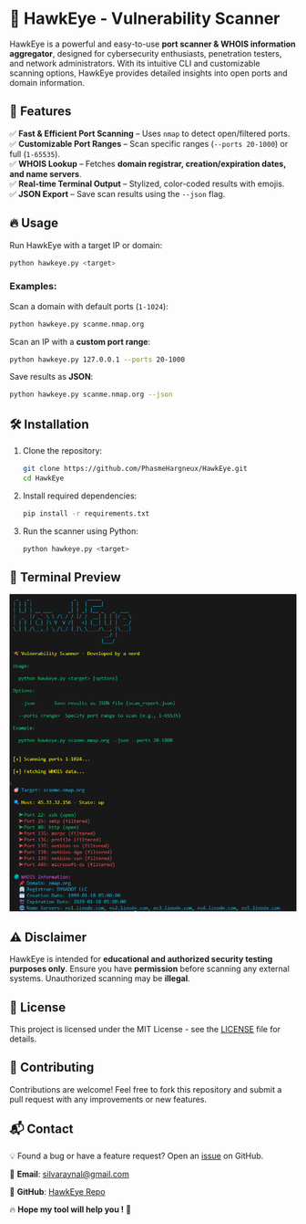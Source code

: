 # 🦅 HawkEye - Vulnerability Scanner

HawkEye is a powerful and easy-to-use **port scanner & WHOIS information aggregator**, designed for cybersecurity enthusiasts, penetration testers, and network administrators. With its intuitive CLI and customizable scanning options, HawkEye provides detailed insights into open ports and domain information.

## 🚀 Features

✅ **Fast & Efficient Port Scanning** – Uses `nmap` to detect open/filtered ports.  
✅ **Customizable Port Ranges** – Scan specific ranges (`--ports 20-1000`) or full (`1-65535`).  
✅ **WHOIS Lookup** – Fetches **domain registrar, creation/expiration dates, and name servers**.  
✅ **Real-time Terminal Output** – Stylized, color-coded results with emojis.  
✅ **JSON Export** – Save scan results using the `--json` flag.

## 🔥 Usage

Run HawkEye with a target IP or domain:
```bash
python hawkeye.py <target>
```

### Examples:

Scan a domain with default ports (`1-1024`):
```bash
python hawkeye.py scanme.nmap.org
```

Scan an IP with a **custom port range**:
```bash
python hawkeye.py 127.0.0.1 --ports 20-1000
```

Save results as **JSON**:
```bash
python hawkeye.py scanme.nmap.org --json
```

## 🛠 Installation

1. Clone the repository:
   ```bash
   git clone https://github.com/PhasmeHargneux/HawkEye.git
   cd HawkEye
   ```
2. Install required dependencies:
   ```bash
   pip install -r requirements.txt
   ```
3. Run the scanner using Python:
   ```bash
   python hawkeye.py <target>
   ```

## 🎨 Terminal Preview

![Terminal Preview](./assets/term_preview.png)

## ⚠️ Disclaimer

HawkEye is intended for **educational and authorized security testing purposes only**. Ensure you have **permission** before scanning any external systems. Unauthorized scanning may be **illegal**.

## 📜 License

This project is licensed under the MIT License - see the [LICENSE](LICENSE) file for details.

## 🤝 Contributing

Contributions are welcome! Feel free to fork this repository and submit a pull request with any improvements or new features.

## 📬 Contact

💡 Found a bug or have a feature request? Open an [issue](https://github.com/PhasmeHargneux/HawkEye/issues) on GitHub.

📧 **Email**: silvaraynal@gmail.com

🔗 **GitHub**: [HawkEye Repo](https://github.com/PhasmeHargneux/HawkEye)

🔥 **Hope my tool will help you !** 🚀
